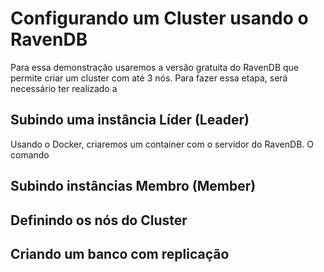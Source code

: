 # Configurando um Cluster usando o RavenDB
Para essa demonstração usaremos a versão gratuita do RavenDB que permite criar um cluster com até 3 nós. Para fazer essa etapa, será necessário ter realizado a 

## Subindo uma instância Líder (Leader)
Usando o Docker, criaremos um container com o servidor do RavenDB. O comando  
## Subindo instâncias Membro (Member)

## Definindo os nós do Cluster

## Criando um banco com replicação
<!--stackedit_data:
eyJoaXN0b3J5IjpbLTIwNzgyNDI5OTUsLTExMjUwMzYyNjYsLT
I0ODg3ODQ3NSwzNDYxMTU4MTldfQ==
-->